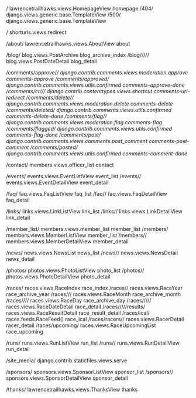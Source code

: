 /	lawrencetrailhawks.views.HomepageView	homepage
/404/	django.views.generic.base.TemplateView
/500/	django.views.generic.base.TemplateView

/<prefix><tiny>	shorturls.views.redirect

/about/	lawrencetrailhawks.views.AboutView	about

/blog/	blog.views.PostArchive	blog_archive_index
/blog/<year>/<month>/<day>/<slug>/	blog.views.PostDateDetail	blog_detail

/comments/approve/<var>/	django.contrib.comments.views.moderation.approve	comments-approve
/comments/approved/	django.contrib.comments.views.utils.confirmed	comments-approve-done
/comments/cr/<var>/<var>/	django.contrib.contenttypes.views.shortcut	comments-url-redirect
/comments/delete/<var>/	django.contrib.comments.views.moderation.delete	comments-delete
/comments/deleted/	django.contrib.comments.views.utils.confirmed	comments-delete-done
/comments/flag/<var>/	django.contrib.comments.views.moderation.flag	comments-flag
/comments/flagged/	django.contrib.comments.views.utils.confirmed	comments-flag-done
/comments/post/	django.contrib.comments.views.comments.post_comment	comments-post-comment
/comments/posted/	django.contrib.comments.views.utils.confirmed	comments-comment-done

/contact/	members.views.officer_list	contact

/events/	events.views.EventListView	event_list
/events/<slug>/	events.views.EventDetailView	event_detail

/faq/	faq.views.FaqListView	faq_list
/faq/<pk>/	faq.views.FaqDetailView	faq_detail

/links/	links.views.LinkListView	link_list
/links/<pk>/	links.views.LinkDetailView	link_detail

/member_list/	members.views.member_list	member_list
/members/	members.views.MemberListView	member_list
/members/<pk>/	members.views.MemberDetailView	member_detail

/news/	news.views.NewsList	news_list
/news/<pk>/	news.views.NewsDetail	news_detail

/photos/	photos.views.PhotoListView	photo_list
/photos/<slug>/	photos.views.PhotoDetailView	photo_detail

/races/	races.views.RaceIndex	race_index
/races/<year>/	races.views.RaceYear	race_archive_year
/races/<year>/<month>/	races.views.RaceMonth	race_archive_month
/races/<year>/<month>/<day>/	races.views.RaceDay	race_archive_day
/races/<year>/<month>/<day>/<slug>/	races.views.RaceDateDetail	race_detail
/races/<year>/<month>/<day>/<slug>/results/	races.views.RaceResultDetail	race_result_detail
/races/ical/	races.feeds.RaceFeed()	race_ical
/races/racers/<pk>/	races.views.RacerDetail	racer_detail
/races/upcoming/	races.views.RaceUpcomingList	race_upcoming

/runs/	runs.views.RunListView	run_list
/runs/<slug>/	runs.views.RunDetailView	run_detail

/site_media/<path>	django.contrib.staticfiles.views.serve

/sponsors/	sponsors.views.SponsorListView	sponsor_list
/sponsors/<pk>/	sponsors.views.SponsorDetailView	sponsor_detail

/thanks/	lawrencetrailhawks.views.ThanksView	thanks
